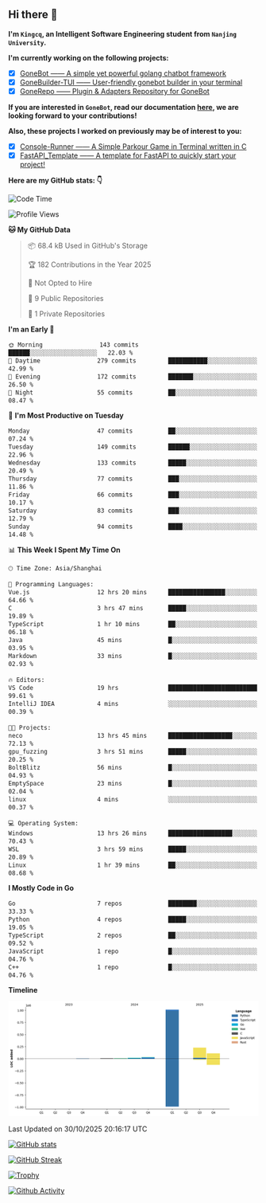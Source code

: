 ## Hi there 👋

**I'm `Kingcq`, an Intelligent Software Engineering student from `Nanjing University`.**

**I'm currently working on the following projects:**

- [x] [GoneBot —— A simple yet powerful golang chatbot framework](https://github.com/gonebot-dev/gonebot)
- [x] [GoneBuilder-TUI —— User-friendly gonebot builder in your terminal](https://github.com/gonebot-dev/gonebuilder-tui)
- [x] [GoneRepo —— Plugin & Adapters Repository for GoneBot](https://github.com/gonebot-dev/gonerepo)

**If you are interested in `GoneBot`, read our documentation [here](https://gonebot-dev.github.io/), we are looking forward to your contributions!**

**Also, these projects I worked on previously may be of interest to you:**

- [x] [Console-Runner —— A Simple Parkour Game in Terminal written in C](https://github.com/Kingcxp/Console-Runners)
- [x] [FastAPI_Template —— A template for FastAPI to quickly start your project!](https://github.com/Kingcxp/FastAPI_Template)

**Here are my GitHub stats: 👇**
<!--START_SECTION:waka-->
![Code Time](http://img.shields.io/badge/Code%20Time-1%2C985%20hrs%2053%20mins-blue)

![Profile Views](http://img.shields.io/badge/Profile%20Views-2-blue)

**🐱 My GitHub Data** 

> 📦 68.4 kB Used in GitHub's Storage 
 > 
> 🏆 182 Contributions in the Year 2025
 > 
> 🚫 Not Opted to Hire
 > 
> 📜 9 Public Repositories 
 > 
> 🔑 1 Private Repositories 
 > 
**I'm an Early 🐤** 

```text
🌞 Morning                143 commits         ██████░░░░░░░░░░░░░░░░░░░   22.03 % 
🌆 Daytime                279 commits         ███████████░░░░░░░░░░░░░░   42.99 % 
🌃 Evening                172 commits         ███████░░░░░░░░░░░░░░░░░░   26.50 % 
🌙 Night                  55 commits          ██░░░░░░░░░░░░░░░░░░░░░░░   08.47 % 
```
📅 **I'm Most Productive on Tuesday** 

```text
Monday                   47 commits          ██░░░░░░░░░░░░░░░░░░░░░░░   07.24 % 
Tuesday                  149 commits         ██████░░░░░░░░░░░░░░░░░░░   22.96 % 
Wednesday                133 commits         █████░░░░░░░░░░░░░░░░░░░░   20.49 % 
Thursday                 77 commits          ███░░░░░░░░░░░░░░░░░░░░░░   11.86 % 
Friday                   66 commits          ███░░░░░░░░░░░░░░░░░░░░░░   10.17 % 
Saturday                 83 commits          ███░░░░░░░░░░░░░░░░░░░░░░   12.79 % 
Sunday                   94 commits          ████░░░░░░░░░░░░░░░░░░░░░   14.48 % 
```


📊 **This Week I Spent My Time On** 

```text
🕑︎ Time Zone: Asia/Shanghai

💬 Programming Languages: 
Vue.js                   12 hrs 20 mins      ████████████████░░░░░░░░░   64.66 % 
C                        3 hrs 47 mins       █████░░░░░░░░░░░░░░░░░░░░   19.89 % 
TypeScript               1 hr 10 mins        ██░░░░░░░░░░░░░░░░░░░░░░░   06.18 % 
Java                     45 mins             █░░░░░░░░░░░░░░░░░░░░░░░░   03.95 % 
Markdown                 33 mins             █░░░░░░░░░░░░░░░░░░░░░░░░   02.93 % 

🔥 Editors: 
VS Code                  19 hrs              █████████████████████████   99.61 % 
IntelliJ IDEA            4 mins              ░░░░░░░░░░░░░░░░░░░░░░░░░   00.39 % 

🐱‍💻 Projects: 
neco                     13 hrs 45 mins      ██████████████████░░░░░░░   72.13 % 
gpu_fuzzing              3 hrs 51 mins       █████░░░░░░░░░░░░░░░░░░░░   20.25 % 
BoltBlitz                56 mins             █░░░░░░░░░░░░░░░░░░░░░░░░   04.93 % 
EmptySpace               23 mins             █░░░░░░░░░░░░░░░░░░░░░░░░   02.04 % 
linux                    4 mins              ░░░░░░░░░░░░░░░░░░░░░░░░░   00.37 % 

💻 Operating System: 
Windows                  13 hrs 26 mins      ██████████████████░░░░░░░   70.43 % 
WSL                      3 hrs 59 mins       █████░░░░░░░░░░░░░░░░░░░░   20.89 % 
Linux                    1 hr 39 mins        ██░░░░░░░░░░░░░░░░░░░░░░░   08.68 % 
```

**I Mostly Code in Go** 

```text
Go                       7 repos             ████████░░░░░░░░░░░░░░░░░   33.33 % 
Python                   4 repos             █████░░░░░░░░░░░░░░░░░░░░   19.05 % 
TypeScript               2 repos             ██░░░░░░░░░░░░░░░░░░░░░░░   09.52 % 
JavaScript               1 repo              █░░░░░░░░░░░░░░░░░░░░░░░░   04.76 % 
C++                      1 repo              █░░░░░░░░░░░░░░░░░░░░░░░░   04.76 % 
```



**Timeline**

![Lines of Code chart](https://raw.githubusercontent.com/Kingcxp/Kingcxp/main/assets/bar_graph.png)


 Last Updated on 30/10/2025 20:16:17 UTC
<!--END_SECTION:waka-->

[![GitHub stats](https://github-readme-stats.vercel.app/api?username=Kingcxp&show_icons=true&count_private=true&theme=aura&hide_border=true&icon_color=FF4500&text_color=76EE00)](https://github.com/anuraghazra/github-readme-stats)    

[![GitHub Streak](https://github-readme-streak-stats.herokuapp.com/?user=Kingcxp&hide_border=true&theme=catppuccin-macchiato)](https://git.io/streak-stats)

[![Trophy](https://github-profile-trophy.vercel.app/?username=Kingcxp&theme=dracula)](https://github.com/ryo-ma/github-profile-trophy)

[![Github Activity](https://github-readme-activity-graph.vercel.app/graph?username=Kingcxp&theme=tokyo-night&hide_border=true)](https://github.com/ashutosh00710/github-readme-activity-graph)